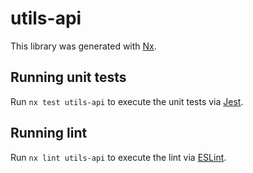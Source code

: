 # utils-api

This library was generated with [Nx](https://nx.dev).

## Running unit tests

Run `nx test utils-api` to execute the unit tests via [Jest](https://jestjs.io).

## Running lint

Run `nx lint utils-api` to execute the lint via [ESLint](https://eslint.org/).

